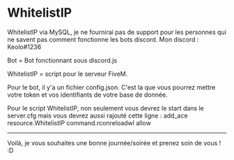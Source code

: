 # WhitelistIP

WhitelistIP via MySQL, je ne fournirai pas de support pour les personnes qui ne savent pas comment fonctionne les bots discord. Mon discord : Keolo#1236

Bot = Bot fonctionnant sous discord.js

WhitelistIP = script pour le serveur FiveM.

Pour le bot, il y'a un fichier config.json. C'est la que vous pourrez mettre votre token et vos identifiants de votre base de donnée.

Pour le script WhitelistIP, non seulement vous devrez le start dans le server.cfg mais vous devrez aussi rajouté cette ligne : add_ace resource.WhitelistIP command.rconreloadwl allow

---

Voilà, je vous souhaites une bonne journée/soirée et prenez soin de vous ! :D
